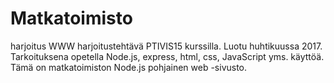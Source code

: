 # Matkatoimisto
harjoitus
WWW harjoitustehtävä PTIVIS15 kurssilla. Luotu huhtikuussa 2017. Tarkoituksena opetella Node.js, express, html, css, JavaScript yms. käyttöä. Tämä on matkatoimiston Node.js pohjainen web -sivusto.
